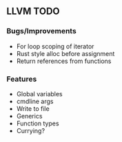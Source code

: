 ## LLVM TODO

### Bugs/Improvements

- For loop scoping of iterator
- Rust style alloc before assignment
- Return references from functions

### Features

- Global variables
- cmdline args
- Write to file
- Generics
- Function types
- Currying?